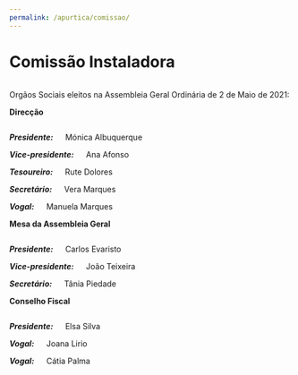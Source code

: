 ```yaml
---
permalink: /apurtica/comissao/
---
```

# Comissão Instaladora
<div style="height:0px;"><br></div>

<p style="text-align: justify">Orgãos Sociais eleitos na Assembleia Geral Ordinária de 2 de Maio de 2021:</p>

<p style="text-align: justify"><b>Direcção</b></p>
<div style="height:0px;"><br></div>	
<p style="text-align: justify"><b><i>Presidente:</i></b> &emsp; Mónica Albuquerque</p>
<p style="text-align: justify"><b><i>Vice-presidente:</i></b> &emsp; Ana Afonso</p>
<p style="text-align: justify"><b><i>Tesoureiro:</i></b> &emsp; Rute Dolores</p>
<p style="text-align: justify"><b><i>Secretário:</i></b> &emsp; Vera Marques</p>
<p style="text-align: justify"><b><i>Vogal:</i></b> &emsp; Manuela Marques</p>
		
<p style="text-align: justify"><b>Mesa da Assembleia Geral</b></p>
<div style="height:0px;"><br></div>	
<p style="text-align: justify"><b><i>Presidente:</i></b> &emsp; Carlos Evaristo</p>
<p style="text-align: justify"><b><i>Vice-presidente:</i></b> &emsp; João Teixeira</p>
<p style="text-align: justify"><b><i>Secretário:</i></b> &emsp; Tânia Piedade</p>
		
<p style="text-align: justify"><b>Conselho Fiscal</b></p>
<div style="height:0px;"><br></div>	
<p style="text-align: justify"><b><i>Presidente:</i></b> &emsp; Elsa Silva</p>
<p style="text-align: justify"><b><i>Vogal:</i></b> &emsp; Joana Lirio</p>
<p style="text-align: justify"><b><i>Vogal:</i></b> &emsp; Cátia Palma</p>
